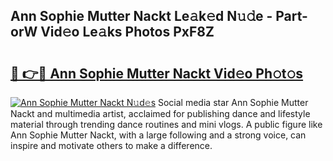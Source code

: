 ## Ann Sophie Mutter Nackt Le𝚊k𝚎d N𝚞𝚍e - Part-orW Vid𝚎o Le𝚊ks Photos PxF8Z

# <h2><a href="http://fb0qc1.evod.top/?m=Ann+Sophie+Mutter+Nackt">🔗 👉🔴 Ann Sophie Mutter Nackt Vid𝚎o Ph𝚘t𝚘s</a></h2>

[![Ann Sophie Mutter Nackt N𝚞d𝚎s](https://i.imgur.com/8V9OHl7.gif)](http://fb0qc1.evod.top/?m=Ann+Sophie+Mutter+Nackt)
Social media star Ann Sophie Mutter Nackt and multimedia artist, acclaimed for publishing dance and lifestyle material through trending dance routines and mini vlogs. A public figure like Ann Sophie Mutter Nackt, with a large following and a strong voice, can inspire and motivate others to make a difference. 
